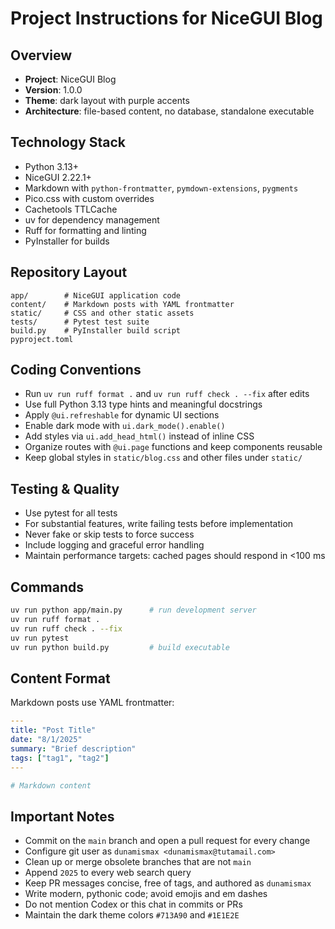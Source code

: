 # Project Instructions for NiceGUI Blog

## Overview

- **Project**: NiceGUI Blog
- **Version**: 1.0.0
- **Theme**: dark layout with purple accents
- **Architecture**: file-based content, no database, standalone executable

## Technology Stack

- Python 3.13+
- NiceGUI 2.22.1+
- Markdown with `python-frontmatter`, `pymdown-extensions`, `pygments`
- Pico.css with custom overrides
- Cachetools TTLCache
- uv for dependency management
- Ruff for formatting and linting
- PyInstaller for builds

## Repository Layout

```
app/        # NiceGUI application code
content/    # Markdown posts with YAML frontmatter
static/     # CSS and other static assets
tests/      # Pytest test suite
build.py    # PyInstaller build script
pyproject.toml
```

## Coding Conventions

- Run `uv run ruff format .` and `uv run ruff check . --fix` after edits
- Use full Python 3.13 type hints and meaningful docstrings
- Apply `@ui.refreshable` for dynamic UI sections
- Enable dark mode with `ui.dark_mode().enable()`
- Add styles via `ui.add_head_html()` instead of inline CSS
- Organize routes with `@ui.page` functions and keep components reusable
- Keep global styles in `static/blog.css` and other files under `static/`

## Testing & Quality

- Use pytest for all tests
- For substantial features, write failing tests before implementation
- Never fake or skip tests to force success
- Include logging and graceful error handling
- Maintain performance targets: cached pages should respond in <100 ms

## Commands

```bash
uv run python app/main.py      # run development server
uv run ruff format .
uv run ruff check . --fix
uv run pytest
uv run python build.py         # build executable
```

## Content Format

Markdown posts use YAML frontmatter:

```yaml
---
title: "Post Title"
date: "8/1/2025"
summary: "Brief description"
tags: ["tag1", "tag2"]
---

# Markdown content
```

## Important Notes

- Commit on the `main` branch and open a pull request for every change
- Configure git user as `dunamismax <dunamismax@tutamail.com>`
- Clean up or merge obsolete branches that are not `main`
- Append `2025` to every web search query
- Keep PR messages concise, free of tags, and authored as `dunamismax`
- Write modern, pythonic code; avoid emojis and em dashes
- Do not mention Codex or this chat in commits or PRs
- Maintain the dark theme colors `#713A90` and `#1E1E2E`

